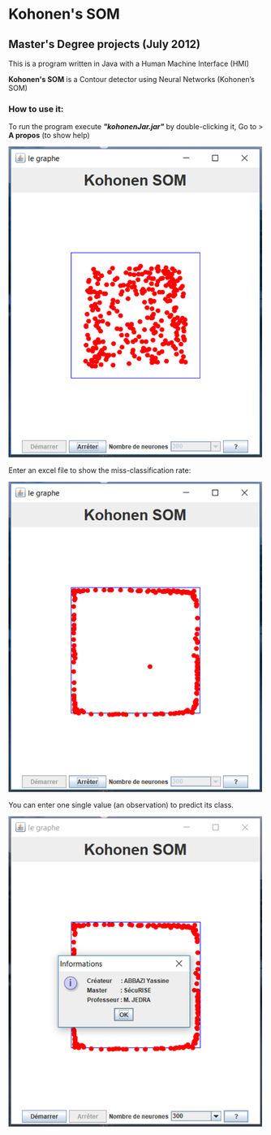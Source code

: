 # Kohonen's SOM
## Master's Degree projects (July 2012)

This is a program written in Java with a Human Machine Interface (HMI)

**Kohonen's SOM** is a Contour detector using Neural Networks (Kohonen’s SOM)

### How to use it:
To run the program execute _**"kohonenJar.jar"**_ by double-clicking it, 
Go to > **A propos** (to show help)

<img src="img/SOM1.png" width="500">


Enter an excel file to show the miss-classification rate:

<img src="img/SOM2.png" width="500">

You can enter one single value (an observation) to predict its class.

<img src="img/SOM3.png" width="500">
